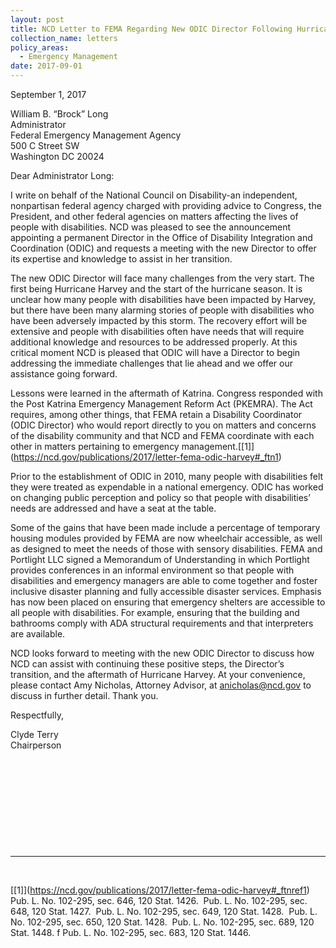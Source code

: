 ```yaml
---
layout: post
title: NCD Letter to FEMA Regarding New ODIC Director Following Hurricane Harvey
collection_name: letters
policy_areas:
  - Emergency Management
date: 2017-09-01
---
```

September 1, 2017

William B. “Brock” Long\
Administrator\
Federal Emergency Management Agency\
500 C Street SW\
Washington DC 20024

Dear Administrator Long:

I write on behalf of the National Council on Disability-an independent, nonpartisan federal agency charged with providing advice to Congress, the President, and other federal agencies on matters affecting the lives of people with disabilities. NCD was pleased to see the announcement appointing a permanent Director in the Office of Disability Integration and Coordination (ODIC) and requests a meeting with the new Director to offer its expertise and knowledge to assist in her transition.

The new ODIC Director will face many challenges from the very start. The first being Hurricane Harvey and the start of the hurricane season. It is unclear how many people with disabilities have been impacted by Harvey, but there have been many alarming stories of people with disabilities who have been adversely impacted by this storm. The recovery effort will be extensive and people with disabilities often have needs that will require additional knowledge and resources to be addressed properly. At this critical moment NCD is pleased that ODIC will have a Director to begin addressing the immediate challenges that lie ahead and we offer our assistance going forward.

Lessons were learned in the aftermath of Katrina. Congress responded with the Post Katrina Emergency Management Reform Act (PKEMRA). The Act requires, among other things, that FEMA retain a Disability Coordinator (ODIC Director) who would report directly to you on matters and concerns of the disability community and that NCD and FEMA coordinate with each other in matters pertaining to emergency management.[\[1]](https://ncd.gov/publications/2017/letter-fema-odic-harvey#_ftn1)

Prior to the establishment of ODIC in 2010, many people with disabilities felt they were treated as expendable in a national emergency. ODIC has worked on changing public perception and policy so that people with disabilities’ needs are addressed and have a seat at the table.

Some of the gains that have been made include a percentage of temporary housing modules provided by FEMA are now wheelchair accessible, as well as designed to meet the needs of those with sensory disabilities. FEMA and Portlight LLC signed a Memorandum of Understanding in which Portlight provides conferences in an informal environment so that people with disabilities and emergency managers are able to come together and foster inclusive disaster planning and fully accessible disaster services. Emphasis has now been placed on ensuring that emergency shelters are accessible to all people with disabilities. For example, ensuring that the building and bathrooms comply with ADA structural requirements and that interpreters are available.

NCD looks forward to meeting with the new ODIC Director to discuss how NCD can assist with continuing these positive steps, the Director’s transition, and the aftermath of Hurricane Harvey. At your convenience, please contact Amy Nicholas, Attorney Advisor, at [anicholas@ncd.gov](<>) to discuss in further detail. Thank you.

Respectfully,

Clyde Terry\
Chairperson

 

 

 

 

 

- - -

 

[\[1]](https://ncd.gov/publications/2017/letter-fema-odic-harvey#_ftnref1)  Pub. L. No. 102-295, sec. 646, 120 Stat. 1426.  Pub. L. No. 102-295, sec. 648, 120 Stat. 1427.  Pub. L. No. 102-295, sec. 649, 120 Stat. 1428.  Pub. L. No. 102-295, sec. 650, 120 Stat. 1428.  Pub. L. No. 102-295, sec. 689, 120 Stat. 1448. f Pub. L. No. 102-295, sec. 683, 120 Stat. 1446.